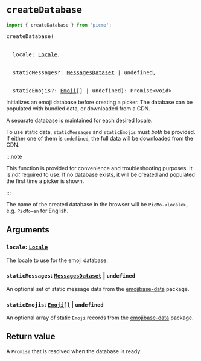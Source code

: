 # `createDatabase`

```javascript
import { createDatabase } from 'picmo';
```

<pre>
createDatabase(
<br/>
&nbsp;&nbsp;locale: <a href="https://emojibase.dev/api/emojibase#Locale">Locale</a>,
<br/>
&nbsp;&nbsp;staticMessages?: <a href="https://emojibase.dev/api/emojibase/interface/MessagesDataset">MessagesDataset</a> | undefined,
<br />
&nbsp;&nbsp;staticEmojis?: <a href="https://emojibase.dev/api/emojibase/interface/Emoji">Emoji</a>[] | undefined): Promise&lt;void&gt;
</pre>

Initializes an emoji database before creating a picker. The database can be populated with bundled data, or downloaded from a CDN.

A separate database is maintained for each desired locale.

To use static data, `staticMessages` and `staticEmojis` must *both* be provided. If either one of them is `undefined`, the full data will be downloaded from the CDN.

:::note

This function is provided for convenience and troubleshooting purposes. It is *not* required to use. If no database exists, it will be created and populated the first time a picker is shown.

:::

The name of the created database in the browser will be `PicMo-<locale>`, e.g. `PicMo-en` for English.

## Arguments

### `locale`: [`Locale`](https://emojibase.dev/api/emojibase#Locale)

The locale to use for the emoji database.

### `staticMessages`: [`MessagesDataset`](https://emojibase.dev/api/emojibase/interface/MessagesDataset) | `undefined`

An optional set of static message data from the [emojibase-data](https://www.npmjs.com/package/emojibase-data) package.

### `staticEmojis`: [`Emoji[]`](https://emojibase.dev/api/emojibase/interface/Emoji) | `undefined`

An optional array of static `Emoji` records from the [emojibase-data](https://www.npmjs.com/package/emojibase-data) package.

## Return value

A `Promise` that is resolved when the database is ready.
